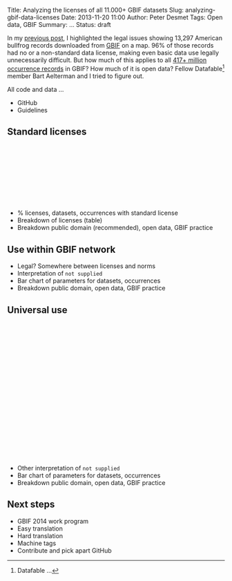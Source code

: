 Title: Analyzing the licenses of all 11.000+ GBIF datasets
Slug: analyzing-gbif-data-licenses
Date: 2013-11-20 11:00
Author: Peter Desmet
Tags: Open data, GBIF
Summary: ...
Status: draft

<script src="http://d3js.org/d3.v3.min.js"></script>
<script src="http://datafable.github.io/gbif-data-licenses/charts/js/nv.d3.min.js"></script>
<script src="http://datafable.github.io/gbif-data-licenses/charts/js/charts.js"></script>
<link href="http://datafable.github.io/gbif-data-licenses/charts/css/nv.d3.min.css" rel="stylesheet" type="text/css">

In my [previous post](|filename|illegal-bullfrogs.md), I highlighted the legal issues showing 13,297 American bullfrog records downloaded from [GBIF](http://www.gbif.org) on a map. 96% of those records had no or a non-standard data license, making even basic data use legally unnecessarily difficult. But how much of this applies to all [417+ million occurrence records](http://www.gbif.org/occurrence) in GBIF? How much of it is open data?  Fellow Datafable[^1] member Bart Aelterman and I tried to figure out.

[^1]: Datafable ...

All code and data ...

* GitHub
* Guidelines

## Standard licenses

<div class="clearfix">
    <svg id="chart1" class="chart" style="float:left; width: 50%;"></svg>
    <svg id="chart2" class="chart" style="float:left; width: 50%;"></svg>
</div>

* % licenses, datasets, occurrences with standard license
* Breakdown of licenses (table)
* Breakdown public domain (recommended), open data, GBIF practice

## Use within GBIF network

* Legal? Somewhere between licenses and norms
* Interpretation of `not supplied`
* Bar chart of parameters for datasets, occurrences
* Breakdown public domain, open data, GBIF practice

## Universal use

<svg id="chart3" class="chart"></svg>

<svg id="chart4" class="chart"></svg>

* Other interpretation of `not supplied`
* Bar chart of parameters for datasets, occurrences
* Breakdown public domain, open data, GBIF practice

## Next steps

* GBIF 2014 work program
* Easy translation
* Hard translation
* Machine tags
* Contribute and pick apart GitHub
